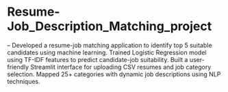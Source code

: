 # Resume-Job_Description_Matching_project
– Developed a resume-job matching application to identify top 5 suitable candidates using machine learning.
Trained Logistic Regression model using TF-IDF features to predict candidate-job suitability.
Built a user-friendly Streamlit interface for uploading CSV resumes and job category selection.
Mapped 25+ categories with dynamic job descriptions using NLP techniques.

